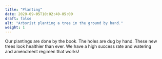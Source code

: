 ```yaml
---
title: "Planting"
date: 2020-09-05T10:02:40-05:00
draft: false
alt: "Arborist planting a tree in the ground by hand."
weight: 1
---
```


Our plantings are done by the book. The holes are dug by hand. These new trees look healthier than ever. We have a high success rate and watering and amendment regimen that works!
